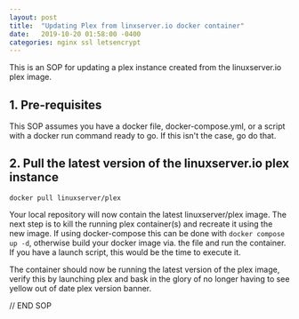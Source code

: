 ```yaml
---
layout: post
title:  "Updating Plex from linxserver.io docker container"
date:   2019-10-20 01:58:00 -0400
categories: nginx ssl letsencrypt
---
```


This is an SOP for updating a plex instance created from the linuxserver.io plex image.

## 1. Pre-requisites
This SOP assumes you have a docker file, docker-compose.yml, or a script with a docker run command ready to go. If this isn't the case, go do that.

## 2. Pull the latest version of the linuxserver.io plex instance
```
docker pull linuxserver/plex
```

Your local repository will now contain the latest linuxserver/plex image. The next step is to kill the running plex container(s) and recreate it using the new image. If using docker-compose this can be done with `docker compose up -d`, otherwise build your docker image via. the file and run the container. If you have a launch script, this would be the time to execute it.

The container should now be running the latest version of the plex image, verify this by launching plex and bask in the glory of no longer having to see yellow out of date plex version banner.

// END SOP



